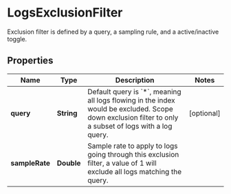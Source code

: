 

# LogsExclusionFilter

Exclusion filter is defined by a query, a sampling rule, and a active/inactive toggle.

## Properties

Name | Type | Description | Notes
------------ | ------------- | ------------- | -------------
**query** | **String** | Default query is &#x60;*&#x60;, meaning all logs flowing in the index would be excluded. Scope down exclusion filter to only a subset of logs with a log query. |  [optional]
**sampleRate** | **Double** | Sample rate to apply to logs going through this exclusion filter, a value of 1 will exclude all logs matching the query. | 



